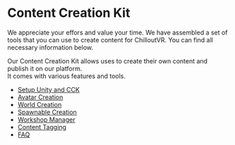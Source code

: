 # Content Creation Kit
We appreciate your effors and value your time. We have assembled a set of tools that you can use to create content for ChilloutVR. You can find all necessary information below.

Our Content Creation Kit allows uses to create their own content and publish it on our platform.  
It comes with various features and tools. 

+ [Setup Unity and CCK](setup)
+ [Avatar Creation](avatar)
+ [World Creation](world)
+ [Spawnable Creation](spawnable)
+ [Workshop Manager](workshop)
+ [Content Tagging](tagging)
+ [FAQ](faq)